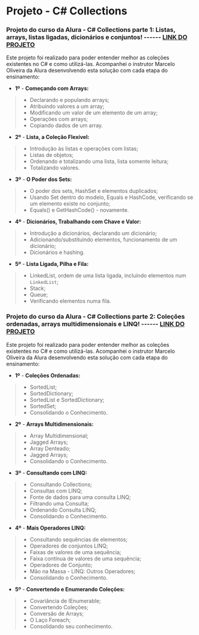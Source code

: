 # Projeto - C# Collections
### Projeto do curso da Alura - C# Collections parte 1: Listas, arrays, listas ligadas, dicionários e conjuntos! ------ [LINK DO PROJETO](https://github.com/luisacoutinho06/csharpcollections_alura/tree/9a487b55ee5f979231d556607cecd9d4423bba25/C%23_COLLECTIONS%20PARTE%201)
Este projeto foi realizado para poder entender melhor as coleções existentes no C# e como utilizá-las. Acompanhei o instrutor Marcelo Oliveira da Alura desenvolvendo esta solução com cada etapa do ensinamento:

- **1º** - **Começando com Arrays:**
>  - Declarando e populando arrays;
>  - Atribuindo valores a um array;
>  - Modificando um valor de um elemento de um array;
>  - Operações com arrays;
>  - Copiando dados de um array.

- **2º** - **Lista, a Coleção Flexível:**
>  - Introdução às listas e operações com listas;
>  - Listas de objetos;
>  - Ordenando e totalizando uma lista, lista somente leitura;
>  - Totalizando valores.

- **3º** - **O Poder dos Sets:**
>  - O poder dos sets, HashSet e elementos duplicados;
>  - Usando Set dentro do modelo, Equals e HashCode, verificando se um elemento existe no conjunto;
>  - Equals() e GetHashCode() - novamente.

- **4º** - **Dicionários, Trabalhando com Chave e Valor:**
>  - Introdução a dicionários, declarando um dicionário;
>  - Adicionando/substituindo elementos, funcionamento de um dicionário;
>  - Dicionários e hashing.

- **5º** - **Lista Ligada, Pilha e Fila:**
>  - LinkedList, ordem de uma lista ligada, incluindo elementos num `LinkedList`;
>  - Stack;
>  - Queue;
>  - Verificando elementos numa fila.


### Projeto do curso da Alura - C# Collections parte 2: Coleções ordenadas, arrays multidimensionais e LINQ! ------ [LINK DO PROJETO](https://github.com/luisacoutinho06/csharpcollections_alura/tree/9a487b55ee5f979231d556607cecd9d4423bba25/C%23_COLLECTIONS%20PARTE%202)
Este projeto foi realizado para poder entender melhor as coleções existentes no C# e como utilizá-las. Acompanhei o instrutor Marcelo Oliveira da Alura desenvolvendo esta solução com cada etapa do ensinamento:

- **1º** - **Coleções Ordenadas:**
>  - SortedList;
>  - SortedDictionary;
>  - SortedList e SortedDictionary;
>  - SortedSet;
>  - Consolidando o Conhecimento.

- **2º** - **Arrays Multidimensionais:**
>  - Array Multidimensional;
>  - Jagged Arrays;
>  - Array Denteado;
>  - Jagged Arrays;
>  - Consolidando o Conhecimento.

- **3º** - **Consultando com LINQ:**
>  - Consultando Collections;
>  - Consultas com LINQ;
>  - Fonte de dados para uma consulta LINQ;
>  - Filtrando uma Consulta;
>  - Ordenando Consulta LINQ;
>  - Consolidando o Conhecimento.

- **4º** - **Mais Operadores LINQ:**
> - Consultando sequências de elementos;
> - Operadores de conjuntos LINQ;
> - Faixas de valores de uma sequência;
> - Faixa contínua de valores de uma sequência;
> - Operadores de Conjunto;
> - Mão na Massa - LINQ: Outros Operadores;
> - Consolidando o Conhecimento.

- **5º** - **Convertendo e Enumerando Coleções:**
> - Covariância de IEnumerable;
> - Convertendo Coleções;
> - Conversão de Arrays;
> - O Laço Foreach;
> - Consolidando seu conhecimento.
